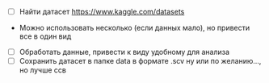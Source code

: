 
- [ ] Найти датасет https://www.kaggle.com/datasets
- Можно использовать несколько (если данных мало), но привести все в один вид
- [ ] Обработать данные, привести к виду удобному для анализа
- [ ] Сохранить датасет в папке data в формате .scv ну или по желанию..., но лучше ссв